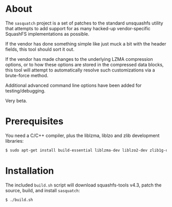 About
=========

The `sasquatch` project is a set of patches to the standard unsquashfs utility that attempts to add support for as many hacked-up vendor-specific SquashFS implementations as possible.

If the vendor has done something simple like just muck a bit with the header fields, this tool should sort it out.

If the vendor has made changes to the underlying LZMA compression options, or to how these options are stored in the compressed data blocks, this tool will attempt to automatically resolve such customizations via a brute-force method.

Additional advanced command line options have been added for testing/debugging.

Very beta.

Prerequisites
=============

You need a C/C++ compiler, plus the liblzma, liblzo and zlib development libraries:

```bash
$ sudo apt-get install build-essential liblzma-dev liblzo2-dev zlib1g-dev
```

Installation
============

The included `build.sh` script will download squashfs-tools v4.3, patch the source, build, and install `sasquatch`:

```bash
$ ./build.sh
```
